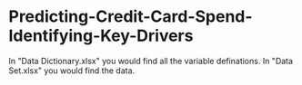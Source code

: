 # Predicting-Credit-Card-Spend-Identifying-Key-Drivers
In "Data Dictionary.xlsx" you would find all the variable definations.
In "Data Set.xlsx" you would find the data.

